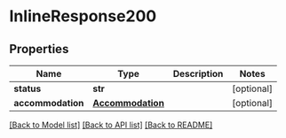 # InlineResponse200

## Properties
Name | Type | Description | Notes
------------ | ------------- | ------------- | -------------
**status** | **str** |  | [optional] 
**accommodation** | [**Accommodation**](Accommodation.md) |  | [optional] 

[[Back to Model list]](../README.md#documentation-for-models) [[Back to API list]](../README.md#documentation-for-api-endpoints) [[Back to README]](../README.md)


